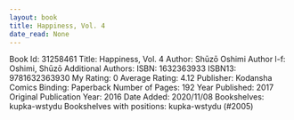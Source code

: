 ```yaml
---
layout: book
title: Happiness, Vol. 4
date_read: None
---
```


Book Id: 31258461
Title: Happiness, Vol. 4
Author: Shūzō Oshimi
Author l-f: Oshimi, Shūzō
Additional Authors: 
ISBN: 1632363933
ISBN13: 9781632363930
My Rating: 0
Average Rating: 4.12
Publisher: Kodansha Comics
Binding: Paperback
Number of Pages: 192
Year Published: 2017
Original Publication Year: 2016
Date Added: 2020/11/08
Bookshelves: kupka-wstydu
Bookshelves with positions: kupka-wstydu (#2005)


